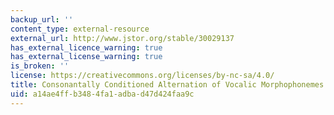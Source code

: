 ```yaml
---
backup_url: ''
content_type: external-resource
external_url: http://www.jstor.org/stable/30029137
has_external_licence_warning: true
has_external_license_warning: true
is_broken: ''
license: https://creativecommons.org/licenses/by-nc-sa/4.0/
title: Consonantally Conditioned Alternation of Vocalic Morphophonemes in Turkish
uid: a14ae4ff-b348-4fa1-adba-d47d424faa9c
---
```


